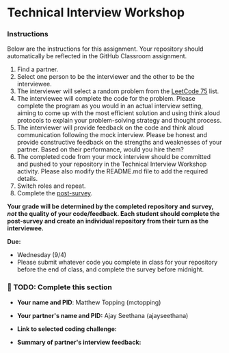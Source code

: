 # Technical Interview Workshop

### Instructions

Below are the instructions for this assignment. Your repository should automatically be reflected in the GitHub Classroom assignment.

1. Find a partner.
2. Select one person to be the interviewer and the other to be the interviewee. 
3. The interviewer will select a random problem from the [LeetCode 75](https://leetcode.com/studyplan/leetcode-75/) list.
4. The interviewee will complete the code for the problem. Please complete the program as you would in an actual interview setting, aiming to come up with the most efficient solution and using think aloud protocols to explain your problem-solving strategy and thought process.
5. The interviewer will provide feedback on the code and think aloud communication following the mock interview. Please be honest and provide constructive feedback on the strengths and weaknesses of your partner. Based on their performance, would you hire them?
6. The completed code from your mock interview should be committed and pushed to your repository in the Technical Interview Workshop activity. Please also modify the README.md file to add the required details.
7. Switch roles and repeat.
8. Complete the [post-survey](https://docs.google.com/forms/d/e/1FAIpQLSd0smF8S_8LIQJaGzKjYrnEpfVRCvnz8LHLE0tg5IuqA8QQMQ/viewform?usp=sf_link).

**Your grade will be determined by the completed repository and survey, _not_ the quality of your code/feedback. Each student should complete the post-survey and create an individual repository from their turn as the interviewee.**

**Due:** 

* Wednesday (9/4)
* Please submit whatever code you complete in class for your repository before the end of class, and complete the survey before midnight.

### 📝 TODO: Complete this section

* **Your name and PID**: Matthew Topping (mctopping)

* **Your partner's name and PID:** Ajay Seethana (ajayseethana)

* **Link to selected coding challenge:**

* **Summary of partner's interview feedback:**
